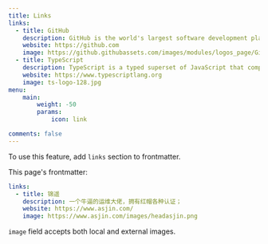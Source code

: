 ```yaml
---
title: Links
links:
  - title: GitHub
    description: GitHub is the world's largest software development platform.
    website: https://github.com
    image: https://github.githubassets.com/images/modules/logos_page/GitHub-Mark.png
  - title: TypeScript
    description: TypeScript is a typed superset of JavaScript that compiles to plain JavaScript.
    website: https://www.typescriptlang.org
    image: ts-logo-128.jpg
menu:
    main: 
        weight: -50
        params:
            icon: link

comments: false
---
```


To use this feature, add `links` section to frontmatter.

This page's frontmatter:

```yaml
links:
  - title: 锦遥
    description: 一个牛逼的运维大佬，拥有红帽各种认证；
    website: https://www.asjin.com/
    image: https://www.asjin.com/images/headasjin.png
```

`image` field accepts both local and external images.